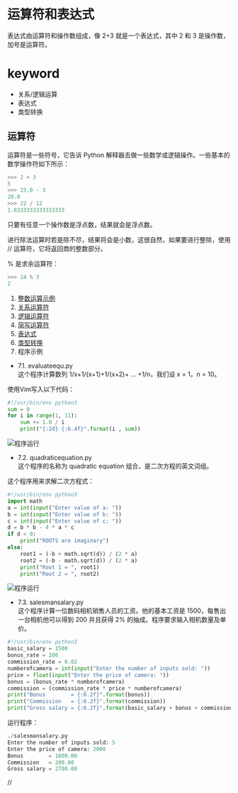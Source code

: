 # 运算符和表达式  
表达式由运算符和操作数组成，像 2+3 就是一个表达式，其中 2 和 3 是操作数，加号是运算符。  
# **keyword**  
- 关系/逻辑运算  
- 表达式  
- 类型转换  
## 运算符  
运算符是一些符号，它告诉 Python 解释器去做一些数学或逻辑操作。一些基本的数学操作符如下所示：  
```python
>>> 2 + 3
5
>>> 23.0 - 3
20.0
>>> 22 / 12
1.8333333333333333
```
只要有任意一个操作数是浮点数，结果就会是浮点数。

进行除法运算时若是除不尽，结果将会是小数，这很自然，如果要进行整除，使用 // 运算符，它将返回商的整数部分。

% 是求余运算符：
```python
>>> 14 % 3
2
```  
1. [整数运算示例](https://github.com/liytgy/python/blob/master/START/%E8%BF%90%E7%AE%97%E7%AC%A6%E5%92%8C%E8%A1%A8%E8%BE%BE%E5%BC%8F/%E6%95%B4%E6%95%B0%E8%BF%90%E7%AE%97.md)  
2. [关系运算符](https://github.com/liytgy/python/blob/master/START/%E8%BF%90%E7%AE%97%E7%AC%A6%E5%92%8C%E8%A1%A8%E8%BE%BE%E5%BC%8F/%E5%85%B3%E7%B3%BB%E8%BF%90%E7%AE%97%E7%AC%A6.md)  
3. [逻辑运算符](https://github.com/liytgy/python/blob/master/START/%E8%BF%90%E7%AE%97%E7%AC%A6%E5%92%8C%E8%A1%A8%E8%BE%BE%E5%BC%8F/%E9%80%BB%E8%BE%91%E8%BF%90%E7%AE%97%E7%AC%A6.md)  
4. [简写运算符](https://github.com/liytgy/python/blob/master/START/%E8%BF%90%E7%AE%97%E7%AC%A6%E5%92%8C%E8%A1%A8%E8%BE%BE%E5%BC%8F/%E7%AE%80%E5%86%99%E8%BF%90%E7%AE%97%E7%AC%A6.md)  
5. [表达式](https://github.com/liytgy/python/blob/master/START/%E8%BF%90%E7%AE%97%E7%AC%A6%E5%92%8C%E8%A1%A8%E8%BE%BE%E5%BC%8F/%E8%A1%A8%E8%BE%BE%E5%BC%8F.md)  
6. [类型转换](https://github.com/liytgy/python/blob/master/START/%E8%BF%90%E7%AE%97%E7%AC%A6%E5%92%8C%E8%A1%A8%E8%BE%BE%E5%BC%8F/%E7%B1%BB%E5%9E%8B%E8%BD%AC%E6%8D%A2.md)  
7. 程序示例  
- 7.1. evaluateequ.py  
这个程序计算数列 1/x+1/(x+1)+1/(x+2)+ ... +1/n，我们设 x = 1，n = 10。

使用Vim写入以下代码：
```python
#!/usr/bin/env python3
sum = 0
for i in range(1, 11):
    sum += 1.0 / i
    print("{:2d} {:6.4f}".format(i , sum))
```
![](https://github.com/liytgy/python/blob/master/START/photo/%E7%A8%8B%E5%BA%8F1.png "程序运行")

- 7.2. quadraticequation.py  
这个程序的名称为 quadratic equation 组合，是二次方程的英文词组。

这个程序用来求解二次方程式：
```python
#!/usr/bin/env python3
import math
a = int(input("Enter value of a: "))
b = int(input("Enter value of b: "))
c = int(input("Enter value of c: "))
d = b * b - 4 * a * c
if d < 0:
    print("ROOTS are imaginary")
else:
    root1 = (-b + math.sqrt(d)) / (2 * a)
    root2 = (-b - math.sqrt(d)) / (2 * a)
    print("Root 1 = ", root1)
    print("Root 2 = ", root2)
```

![](https://github.com/liytgy/python/blob/master/START/photo/%E7%A8%8B%E5%BA%8F2.png "程序运行")



- 7.3. salesmansalary.py  
这个程序计算一位数码相机销售人员的工资。他的基本工资是 1500，每售出一台相机他可以得到 200 并且获得 2% 的抽成。程序要求输入相机数量及单价。
```python
#!/usr/bin/env python3
basic_salary = 1500
bonus_rate = 200
commission_rate = 0.02
numberofcamera = int(input("Enter the number of inputs sold: "))
price = float(input("Enter the price of camera: "))
bonus = (bonus_rate * numberofcamera)
commission = (commission_rate * price * numberofcamera)
print("Bonus        = {:6.2f}".format(bonus))
print("Commission   = {:6.2f}".format(commission))
print("Gross salary = {:6.2f}".format(basic_salary + bonus + commission))
```
运行程序：
```python
./salesmansalary.py
Enter the number of inputs sold: 5
Enter the price of camera: 2000
Bonus        = 1000.00
Commission   = 200.00
Gross salary = 2700.00
```
//
~~~ 
